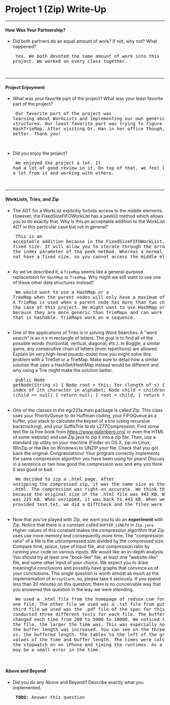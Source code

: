 # Project 1 (Zip) Write-Up #
--------

#### How Was Your Partnership? ####
-   Did both partners do an equal amount of work?  If not, why not?
    What happened?<pre>
Yes. We both devoted the same amount of work into this
project. We worked on every class together.
</pre><br>

-----

#### Project Enjoyment ####
-   What was your favorite part of the project?  What was your least
    favorite part of the project?<pre>
Our favorite part of the project was learning about WorkLists and
implementing our own generic data structures. Our least favorite
part was trying to figure out the HashTrieMap. After visiting
Dr. Han in her office though, things got better. Thank you!
</pre><br>

-   Did you enjoy the project?<pre>
We enjoyed the project a lot. It had a lot of good review in it.
On top of that, we feel like we learned a lot from it and working
with others.
</pre><br>

-----

#### WorkLists, Tries, and Zip ####
-   The ADT for a WorkList explicitly forbids access to the middle elements.  However, the FixedSizeFIFOWorkList has a peek(i) method
    which allows you to do exactly that.  Why is this an acceptable addition to the WorkList ADT in this particular case but not in general?<pre>
This is an acceptable addition because in the
FixedSizeFIFOWorkList, there is a fixed size. It will
allow you to iterate through the array dependent on
the index parameter of the peek method. Whereas a 
normal WorkList does not have a fixed size, so you
cannot access the middle element.
</pre><br>
-   As we've described it, a `TrieMap` seems like a general-purpose replacement for `HashMap` or `TreeMap`.  Why might we still want to use one
    of these other data structures instead?<pre>
We would want to use a HashMap or a TreeMap when the parent
nodes will only have a maximum of two children. A TrieMap
is used when a parent node has more than two children, such
as the case of this project. We might want to use HashMap
or TreeMap because they are more generic than TrieMaps and
can work on any object that is hashable. TrieMaps work
on a sequence.
</pre><br>
-   One of the applications of Tries is in solving Word Searches.  A "word search" is an n x m rectangle of letters.  The goal is to find all
    of the possible words (horizontal, vertical, diagonal, etc.).  In Boggle, a similar game, any consecutive chain of letters (even repetitions)
    are allowed.  Explain (in very high-level psuedo-code) how you might solve this problem with a TrieSet or a TrieMap.  Make sure to detail
    how a similar solution that uses a HashSet/HashMap instead would be different and why using a Trie might make the solution better.<pre>
public Node getNode(String s) {
    Node root = this;
    for (length of s) {
        int index = index of ith character in alphabet;
        Node child = children of root;
        if (child == null) {
            return null;
        }
        root = child;
    }
    return root;
}
</pre><br>
-   One of the classes in the egr221a.main package is called Zip.  This class uses your PriorityQueue to do Huffman coding, your FIFOQueue as a buffer,
    your stack to calculate the keyset of a trie (using recursive backtracking), and your SuffixTrie to do LZ77Compression.  Find some text file
    (a free book from https://www.gutenberg.org/ or even the HTML of some website) and use Zip.java to zip it into a zip file.  Then, use a 
    standard zip utility on your machine (Finder on OS X, zip on Linux, WinZip or the like on Windows) to UNZIP your file.  Check that you got back
    the original.  Congratulations!  Your program correctly implements the same compression algorithm you have been using for years!  Discuss in a
    sentence or two how good the compression was and why you think it was good or bad.<pre>
We decided to zip a .html page. After unzipping the compressed zip, it was
the same size as the original .html. The compression was right-on accurate.
We think this is good because the original size of the .html file was
443 KB. When zipped, it was 225 KB. When unzipped, it was back to 443 KB.
When we tried the provided test.txt, we did a DiffCheck and the files were
the same.
</pre><br>
-   Now that you've played with Zip, we want you to do an **experiment** with Zip.  Notice that there is a constant called `BUFFER_LENGTH` in `Zip.java`.
    Higher values of this constant makes the compression algorithm that Zip uses use more memory and consequently more time.  The "compression ratio"
    of a file is the uncompressed size divided by the compressed size.  Compare time, space, type of input file, and compression ratio by running
    your code on various inputs.  We would like an in-depth analysis.  You should try at least one "book-like" file, at least one "website-like" file,
    and some other input of your choice.  We expect you to draw meaningful conclusions and possibly have graphs that convince us of your conclusions.
    This single question is worth almost as much as the implementation of `ArrayStack`; so, please take it seriously.  If you spend less than 20 minutes
    on this question, there is no conceivable way that you answered this question in the way we were intending.<pre>
We used a .html file from the homepage of redsox.com for one file. The other
file we used was a .txt file from gutenberg.org. The third file we used
was the .pdf file of the spec for this project. We conducted three different
tests for each file. The buffer length was changed each time from 200 to 
5000 to 10000. We noticed that the bigger the file, the larger the time
was. This was especially noticable when the buffer length was increased.
You can see on the three graphs time vs. the buffered length. The tables
to the left of the graphs give exact values of the time and buffer length.
The times were calculated by using the stopwatch on an iPhone and timing
the runtimes. As a result, there may be a small error in the time.
</pre><br>

#### Above and Beyond ####
-   Did you do any Above and Beyond?  Describe exactly what you
    implemented.<pre>
**TODO**: Answer this question
</pre><br>
